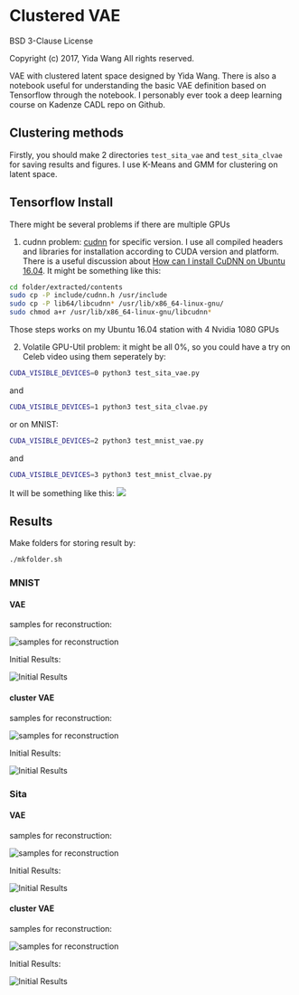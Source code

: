 # Clustered VAE
<p class="lead">BSD 3-Clause License

Copyright (c) 2017, Yida Wang
All rights reserved.
</p>

VAE with clustered latent space designed by Yida Wang.
There is also a notebook useful for understanding the basic VAE definition based on Tensorflow through the notebook. I personably ever took a deep learning course on Kadenze CADL repo on Github.

## Clustering methods

Firstly, you should make 2 directories ```test_sita_vae``` and ```test_sita_clvae``` for saving results and figures. I use K-Means and GMM for clustering on latent space.

## Tensorflow Install

There might be several problems if there are multiple GPUs

1. cudnn problem: [cudnn](https://developer.nvidia.com/rdp/cudnn-download) for specific version. I use all compiled headers and libraries for installation according to CUDA version and platform. There is a useful discussion about [How can I install CuDNN on Ubuntu 16.04](https://askubuntu.com/questions/767269/how-can-i-install-cudnn-on-ubuntu-16-04).
It might be something like this:
```sh
cd folder/extracted/contents
sudo cp -P include/cudnn.h /usr/include
sudo cp -P lib64/libcudnn* /usr/lib/x86_64-linux-gnu/
sudo chmod a+r /usr/lib/x86_64-linux-gnu/libcudnn*
```
Those steps works on my Ubuntu 16.04 station with 4 Nvidia 1080 GPUs

2. Volatile GPU-Util problem: it might be all 0%, so you could have a try on Celeb video using them seperately by:
```sh
CUDA_VISIBLE_DEVICES=0 python3 test_sita_vae.py
```
and
```sh
CUDA_VISIBLE_DEVICES=1 python3 test_sita_clvae.py
```
or on MNIST:
```sh
CUDA_VISIBLE_DEVICES=2 python3 test_mnist_vae.py
```
and
```sh
CUDA_VISIBLE_DEVICES=3 python3 test_mnist_clvae.py
```
It will be something like this:
![](readme_images/GPU_utilization.png)

## Results

Make folders for storing result by:
```sh
./mkfolder.sh
```
### MNIST
#### VAE
samples for reconstruction:

![samples for reconstruction](readme_images/mnist_vae_test.png)

Initial Results:

![Initial Results](readme_images/mnist_vae_1800.png)

#### cluster VAE
samples for reconstruction:

![samples for reconstruction](readme_images/mnist_clvae_test.png)

Initial Results:

![Initial Results](readme_images/mnist_clvae_1800.png)

### Sita
#### VAE
samples for reconstruction:

![samples for reconstruction](readme_images/sita_vae_test.png)

Initial Results:

![Initial Results](readme_images/sita_vae_110.png)

#### cluster VAE
samples for reconstruction:

![samples for reconstruction](readme_images/sita_clvae_test.png)

Initial Results:

![Initial Results](readme_images/sita_clvae_110.png)
